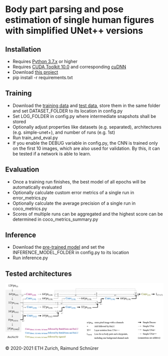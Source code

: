 # Body part parsing and pose estimation of single human figures with simplified UNet++ versions

## Installation

* Requires [Python 3.7.x](https://www.python.org/downloads/) or higher
* Requires [CUDA Toolkit 10.0](https://developer.nvidia.com/cuda-downloads) and corresponding [cuDNN](https://developer.nvidia.com/rdp/cudnn-download)
* Download [this project](https://gitlab.ethz.ch/narrat3d/pictorial-maps-simple-unets/-/archive/master/pictorial-maps-mask-rcnn-master.zip)
* pip install -r requirements.txt

## Training
* Download the [training data](https://ikgftp.ethz.ch/?u=K8bH&p=3RwE&path=/human_figures_training_data.zip) and [test data](https://ikgftp.ethz.ch/?u=VDYk&p=Bm6D&path=/human_figures_test_data.zip), store them in the same folder and set DATASET_FOLDER to its location in config.py
* Set LOG_FOLDER in config.py where intermediate snapshots shall be stored
* Optionally adjust properties like datasets (e.g. separated), architectures (e.g. simple-unet+), and number of runs (e.g. 1st)
* Run train_and_eval.py
* If you enable the DEBUG variable in config.py, the CNN is trained only on the first 10 images, which are also used for validation. By this, it can be tested if a network is able to learn. 

## Evaluation
* Once a training run finishes, the best model of all epochs will be automatically evaluated
* Optionally calculate custom error metrics of a single run in error_metrics.py
* Optionally calculate the average precision of a single run in coco_metrics.py 
* Scores of multiple runs can be aggregated and the highest score can be determined in coco_metrics_summary.py

## Inference
* Download the [pre-trained model](https://ikgftp.ethz.ch/?u=cndC&p=tWwd&path=/human_figures_model.zip) and set the INFERENCE_MODEL_FOLDER in config.py to its location
* Run inference.py

## Tested architectures
![Implemented architectures](architectures.png "Implemented architectures")

© 2020-2021 ETH Zurich, Raimund Schnürer